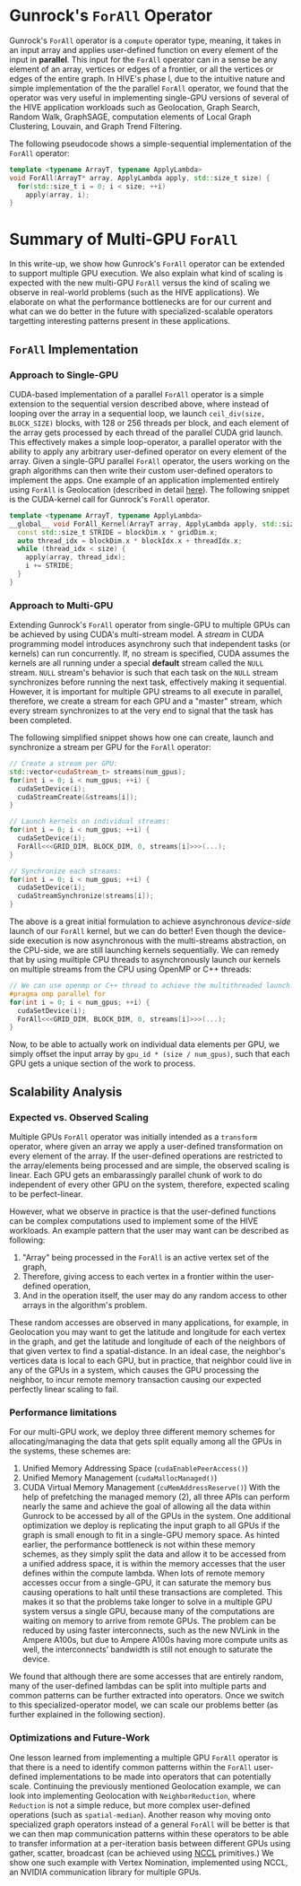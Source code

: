 # Gunrock's `ForAll` Operator
Gunrock's `ForAll` operator is a `compute` operator type, meaning, it takes in an input array and applies user-defined function on every element of the input in **parallel**. This input for the `ForAll` operator can in a sense be any element of an array, vertices or edges of a frontier, or all the vertices or edges of the entire graph.
In HIVE's phase I, due to the intuitive nature and simple implementation of the the parallel `ForAll` operator, we found that the operator was very useful in implementing single-GPU versions of several of the HIVE application workloads such as Geolocation, Graph Search, Random Walk, GraphSAGE, computation elements of Local Graph Clustering, Louvain, and Graph Trend Filtering.

The following pseudocode shows a simple-sequential implementation of the `ForAll` operator:
```cpp
template <typename ArrayT, typename ApplyLambda>
void ForAll(ArrayT* array, ApplyLambda apply, std::size_t size) {
  for(std::size_t i = 0; i < size; ++i)
    apply(array, i);
}
```

# Summary of Multi-GPU `ForAll`
In this write-up, we show how Gunrock's `ForAll` operator can be extended to support multiple GPU execution. We also explain what kind of scaling is expected with the new multi-GPU `ForAll` versus the kind of scaling we observe in real-world problems (such as the HIVE applications). We elaborate on what the performance bottlenecks are for our current and what can we do better in the future with specialized-scalable operators targetting interesting patterns present in these applications. 

## `ForAll` Implementation
### Approach to Single-GPU
CUDA-based implementation of a parallel `ForAll` operator is a simple extension to the sequential version described above, where instead of looping over the array in a sequential loop, we launch `ceil_div(size, BLOCK_SIZE)` blocks, with $128$ or $256$ threads per block, and each element of the array gets processed by each thread of the parallel CUDA grid launch.
This effectively makes a simple loop-operator, a parallel operator with the ability to apply any arbitrary user-defined operator on every element of the array. Given a single-GPU parallel `ForAll` operator, the users working on the graph algorithms can then write their custom user-defined operators to implement the apps. One example of an application implemented entirely using `ForAll` is Geolocation (described in detail [here](https://gunrock.github.io/docs/#/hive/hive_geolocation)). The following snippet is the CUDA-kernel call for Gunrock's `ForAll` operator.

```cpp
template <typename ArrayT, typename ApplyLambda>
__global__ void ForAll_Kernel(ArrayT array, ApplyLambda apply, std::size_t size) {
  const std::size_t STRIDE = blockDim.x * gridDim.x;
  auto thread_idx = blockDim.x * blockIdx.x + threadIdx.x;
  while (thread_idx < size) {
    apply(array, thread_idx);
    i += STRIDE;
  }
}
```

### Approach to Multi-GPU
Extending Gunrock's `ForAll` operator from single-GPU to multiple GPUs can be achieved by using CUDA's multi-stream model. A *stream* in CUDA programming model introduces asynchrony such that independent tasks (or kernels) can run concurrently. If, no stream is specified, CUDA assumes the kernels are all running under a special **default** stream called the `NULL` stream. `NULL` stream's behavior is such that each task on the `NULL` stream synchronizes before running the next task, effectively making it sequential. However, it is important for multiple GPU streams to all execute in parallel, therefore, we create a stream for each GPU and a "master" stream, which every stream synchronizes to at the very end to signal that the task has been completed.

The following simplified snippet shows how one can create, launch and synchronize a stream per GPU for the `ForAll` operator:
```cpp
// Create a stream per GPU:
std::vector<cudaStream_t> streams(num_gpus);
for(int i = 0; i < num_gpus; ++i) {
  cudaSetDevice(i);
  cudaStreamCreate(&streams[i]);
}

// Launch kernels on individual streams:
for(int i = 0; i < num_gpus; ++i) {
  cudaSetDevice(i);
  ForAll<<<GRID_DIM, BLOCK_DIM, 0, streams[i]>>>(...);
}

// Synchronize each streams:
for(int i = 0; i < num_gpus; ++i) {
  cudaSetDevice(i);
  cudaStreamSynchronize(streams[i]);
}
```

The above is a great initial formulation to achieve asynchronous _device-side_ launch of our `ForAll` kernel, but we can do better! Even though the device-side execution is now asynchronous with the multi-streams abstraction, on the CPU-side, we are still launching kernels sequentially. We can remedy that by using muiltiple CPU threads to asynchronously launch our kernels on multiple streams from the CPU using OpenMP or C++ threads:
```cpp
// We can use openmp or C++ thread to achieve the multithreaded launch:
#pragma omp parallel for
for(int i = 0; i < num_gpus; ++i) {
  cudaSetDevice(i);
  ForAll<<<GRID_DIM, BLOCK_DIM, 0, streams[i]>>>(...);
}
```

Now, to be able to actually work on individual data elements per GPU, we simply offset the input array by `gpu_id * (size / num_gpus)`, such that each GPU gets a unique section of the work to process.

## Scalability Analysis
### Expected vs. Observed Scaling
Multiple GPUs `ForAll` operator was initially intended as a `transform` operator, where given an array we apply a user-defined transformation on every element of the array. If the user-defined operations are restricted to the array/elements being processed and are simple, the observed scaling is linear. Each GPU gets an embarassingly parallel chunk of work to do independent of every other GPU on the system, therefore, expected scaling to be perfect-linear.

However, what we observe in practice is that the user-defined functions can be complex computations used to implement some of the HIVE workloads. An example pattern that the user may want can be described as following:
1. "Array" being processed in the `ForAll` is an active vertex set of the graph,
2. Therefore, giving access to each vertex in a frontier within the user-defined operation,
3. And in the operation itself, the user may do any random access to other arrays in the algorithm's problem.

These random accesses are observed in many applications, for example, in Geolocation you may want to get the latitude and longitude for each vertex in the graph, and get the latitude and longitude of each of the neighbors of that given vertex to find a spatial-distance. In an ideal case, the neighbor's vertices data is local to each GPU, but in practice, that neighbor could live in any of the GPUs in a system, which causes the GPU processing the neighbor, to incur remote memory transaction causing our expected perfectly linear scaling to fail.

### Performance limitations
For our multi-GPU work, we deploy three different memory schemes for allocating/managing the data that gets split equally among all the GPUs in the systems, these schemes are:
1. Unified Memory Addressing Space (`cudaEnablePeerAccess()`)
2. Unified Memory Management (`cudaMallocManaged()`)
3. CUDA Virtual Memory Management (`cuMemAddressReserve()`)
With the help of prefetching the managed memory (2), all three APIs can perform nearly the same and achieve the goal of allowing all the data within Gunrock to be accessed by all of the GPUs in the system. One additional optimization we deploy is replicating the input graph to all GPUs if the graph is small enough to fit in a single-GPU memory space. As hinted earlier, the performance bottleneck is not within these memory schemes, as they simply split the data and allow it to be accessed from a unified address space, it is within the memory accesses that the user defines within the compute lambda. When lots of remote memory accesses occur from a single-GPU, it can saturate the memory bus causing operations to halt until these transactions are completed. This makes it so that the problems take longer to solve in a multiple GPU system versus a single GPU, because many of the computations are waiting on memory to arrive from remote GPUs. The problem can be reduced by using faster interconnects, such as the new NVLink in the Ampere A100s, but due to Ampere A100s having more compute units as well, the interconnects’ bandwidth is still not enough to saturate the device.

We found that although there are some accesses that are entirely random, many of the user-defined lambdas can be split into multiple parts and common patterns can be further extracted into operators. Once we switch to this specialized-operator model, we can scale our problems better (as further explained in the following section).

### Optimizations and Future-Work
One lesson learned from implementing a multiple GPU `ForAll` operator is that there is a need to identify common patterns within the `ForAll` user-defined implementations to be made into operators that can potentially scale. Continuing the previously mentioned Geolocation example, we can look into implementing Geolocation with `NeighborReduction`, where `Reduction` is not a simple reduce, but more complex user-defined operations (such as `spatial-median`). Another reason why moving onto specialized graph operators instead of a general `ForAll` will be better is that we can then map communication patterns within these operators to be able to transfer information at a per-iteration basis between different GPUs using gather, scatter, broadcast (can be achieved using [NCCL](https://developer.nvidia.com/nccl) primitives.) We show one such example with Vertex Nomination, implemented using NCCL, an NVIDIA communication library for multiple GPUs.
